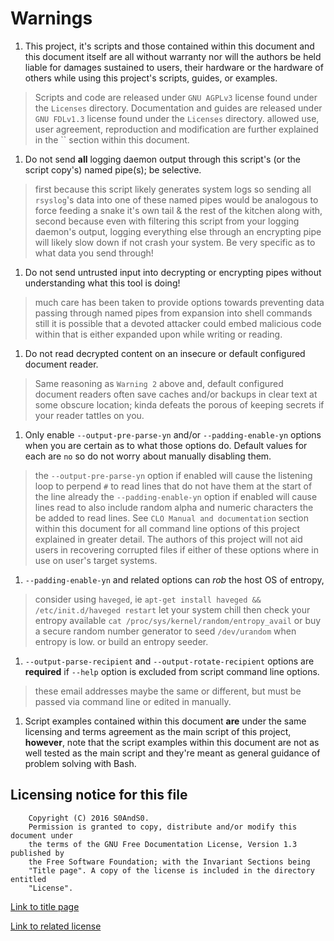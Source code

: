 # Warnings

1. This project, it's scripts and those contained within this document and this
 document itself are all without warranty nor will the authors be held liable
 for damages sustained to users, their hardware or the hardware of others while
 using this project's scripts, guides, or examples.

> Scripts and code are released under `GNU AGPLv3` license found under the
> `Licenses` directory.
> Documentation and guides are released under `GNU FDLv1.3` license found under
> the `Licenses` directory.
> allowed use, user agreement, reproduction and modification are further
> explained in the `` section within this document.

1. Do not send **all** logging daemon output through this script's (or the
 script copy's) named pipe(s); be selective.

> first because this script likely generates system logs so sending all
> `rsyslog`'s data into one of these named pipes would be analogous to force
> feeding a snake it's own tail & the rest of the kitchen along with,
> second because even with filtering this script from your logging daemon's
> output, logging everything else through an encrypting pipe will likely slow
> down if not crash your system.
> Be very specific as to what data you send through!

1. Do not send untrusted input into decrypting or encrypting pipes without
 understanding what this tool is doing!

> much care has been taken to provide options towards preventing data passing
> through named pipes from expansion into shell commands
> still it is possible that a devoted attacker could embed malicious code
> within that is either expanded upon while writing or reading.

1. Do not read decrypted content on an insecure or default configured document
 reader.

> Same reasoning as `Warning 2` above and,
> default configured document readers often save caches and/or backups in clear
> text at some obscure location; kinda defeats the porous of keeping secrets if
> your reader tattles on you.

1. Only enable `--output-pre-parse-yn` and/or `--padding-enable-yn` options when
 you are certain as to what those options do. Default values for each are `no`
 so do not worry about manually disabling them.

> the `--output-pre-parse-yn` option if enabled will cause the listening loop
> to perpend `#` to read lines that do not have them at the start of the line
> already
> the `--padding-enable-yn` option if enabled will cause lines read to also
> include random alpha and numeric characters the be added to read lines.
> See `CLO Manual and documentation` section within this document for all
> command line options of this project explained in greater detail.
> The authors of this project will not aid users in recovering corrupted files
> if either of these options where in use on user's target systems.

1. `--padding-enable-yn` and related options can *rob* the host OS of entropy,

> consider using `haveged`, ie `apt-get install haveged && /etc/init.d/haveged
> restart` let your system chill then check your entropy available
> `cat /proc/sys/kernel/random/entropy_avail`
> or buy a secure random number generator to seed `/dev/urandom` when entropy
> is low.
> or build an entropy seeder.

1. `--output-parse-recipient` and `--output-rotate-recipient` options are
 **required** if `--help` option is excluded from script command line options.

> these email addresses maybe the same or different, but must be passed via
> command line or edited in manually.

1. Script examples contained within this document **are** under the same
 licensing and terms agreement as the main script of this project, **however**,
 note that the script examples within this document are not as well tested as
 the main script and they're meant as general guidance of problem solving with
 Bash.

## Licensing notice for this file

```
    Copyright (C) 2016 S0AndS0.
    Permission is granted to copy, distribute and/or modify this document under
    the terms of the GNU Free Documentation License, Version 1.3 published by
    the Free Software Foundation; with the Invariant Sections being
    "Title page". A copy of the license is included in the directory entitled
    "License".
```

[Link to title page](Contributing_Financially.md)

[Link to related license](../Licenses/GNU_FDLv1.3_Documentation.md)
